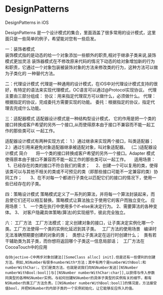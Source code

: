 # DesignPatterns
DesignPatterns in iOS

DesignPatterns 是一个设计模式的集合，里面涵盖了很多常用的设计模式，这里面只是一些简单的例子，希望能对您有一些启发。

一：装饰者模式   
   装饰模式指的是动态的给一个对象添加一些额外的职责,相对于继承子类来说,装饰模式更加灵活
   装饰器模式在不修改原来代码的情况下动态的给对象增加新的行为和职责，它通过一个对象包装被装饰对象的方法来修改类的行为，这种方法可以做为子类化的
   一种替代方法。
   
   
二：代理设计模式
   代理是一种通用的设计模式，在iOS中对代理设计模式支持的很好，有特定的语法来实现代理模式，OC语言可以通过@Protocol实现协议。
   代理主要由三部分组成：
   协议：用来指定代理双方可以做什么，必须做什么。
   代理：根据指定的协议，完成委托方需要实现的功能。
   委托：根据指定的协议，指定代理去完成什么功能。

三：适配器模式
   适配器设计模式是一种结构型设计模式， 它的作用是把一个类的接口转换成客户希望的另外一个接口,从而使得原本由于接口不兼容而不能一起工作的那些类可以
   一起工作。
   
   适配器设计模式有两种实现方式：
   1.）通过继承来实现两个接口，叫类适配器；
   2.）通过引用来避免对象适配器继承被适配对象，叫对象适配器。
   (二 )适配器设计模式 简介
       将一个类的接口转换成客户希望的另外一个接口。Adapter 模式使得原本由于接口不兼容而不能一起工作的那些类可以一起工作。
       适用场景：
       1、已经存在的类的接口不符合我们的需求；
       2、创建一个可以复用的类，使得该类可以与其他不相关的类或不可预见的类（即那些接口可能不一定兼容的类）协同工作；
       3、在不对每一个都进行子类化以匹配它们的接口的情况下，使用一些已经存在的子类。

四：策略设计模式
策略模式定义了一系列的算法，并将每一个算法封装起来，而且使它们还可以相互替换。策略模式让算法独立于使用它的客户而独立变化。
应用场景：
1、 一个类在执行中使用多个if-else来决定行为。
2、需要算法的各种变体。
3、 对客户隐藏具体策略(算法)的实现细节，彼此完全独立。

六： 工厂方法
    工厂方法模式：定义创建对象的接口，让子类决定实例化哪一个类。工厂方法使得一个类的实例化延迟到其子类。
    工厂方法的使用场景
    编译时无法准确预期要创建的对象的类；
    类想让子类决定在运行时创建什么；
    类有若干辅助类为其子类，而你想将返回哪个子类这一信息局部话；
    工厂方法在CocoaTouch中的应用

    在Objective-C中两步对象创建法[[SomeClass alloc] init].但是还有一些便利的创建方法。例如,NSNumber有很多numberWith*方法；其中有两个是numberWithBool:和numberWithChar:。它们是类方法，也就是说我们向NSNumber发送[[NSNumber numberWithBool:bool]]与[[NSNumber numberWithChar:char]],以获得与传入参数同类型的各种NSNumber实例。与如何创建NSNumber的具体子类型的实例有关的细节，都有NSNumber的类工厂方法负责。[[NSNumber numberWithBool:bool]]的情况是，方法接受值bool，并把NSNumber的内部子类的一个实例初始化，让它能够反应传入的值。


   


